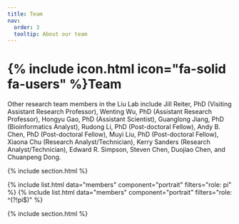 ```yaml
---
title: Team
nav:
  order: 3
  tooltip: About our team
---
```


# {% include icon.html icon="fa-solid fa-users" %}Team

Other research team members in the Liu Lab include Jill Reiter, PhD (Visiting Assistant Research Professor), Wenting Wu, PhD (Assistant Research Professor), Hongyu Gao, PhD (Assistant Scientist), Guanglong Jiang, PhD (Bioinformatics Analyst), Rudong Li, PhD (Post-doctoral Fellow), Andy B. Chen, PhD (Post-doctoral Fellow), Muyi Liu, PhD (Post-doctoral Fellow), Xiaona Chu (Research Analyst/Technician), Kerry Sanders (Research Analyst/Technician), Edward R. Simpson, Steven Chen, Duojiao Chen, and Chuanpeng Dong.

{% include section.html %}

{% include list.html data="members" component="portrait" filters="role: pi" %}
{% include list.html data="members" component="portrait" filters="role: ^(?!pi$)" %}

{% include section.html %}